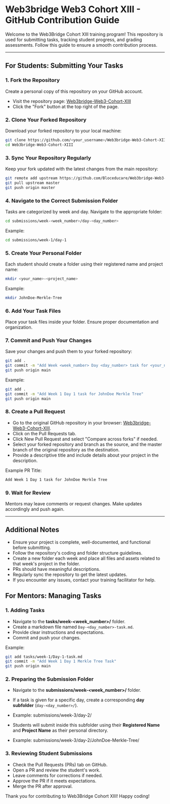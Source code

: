 # Web3bridge Web3 Cohort XIII - GitHub Contribution Guide

Welcome to the Web3Bridge Cohort XIII training program! This repository is used for submitting tasks, tracking student progress, and grading assessments. Follow this guide to ensure a smooth contribution process.

--- 

## For Students: Submitting Your Tasks

### 1. Fork the Repository

Create a personal copy of this repository on your GitHub account.

- Visit the repository page: [Web3bridge-Web3-Cohort-XIII](https://github.com/Bloceducare/Web3bridge-Web3-Cohort-XIII)
- Click the "Fork" button at the top right of the page.

### 2. Clone Your Forked Repository

Download your forked repository to your local machine:

```bash
git clone https://github.com/<your_username>/Web3bridge-Web3-Cohort-XIII
cd Web3bridge-Web3-Cohort-XIII
```

### 3. Sync Your Repository Regularly

Keep your fork updated with the latest changes from the main repository:

```bash
git remote add upstream https://github.com/Bloceducare/Web3bridge-Web3-Cohort-XIII
git pull upstream master
git push origin master
```

### 4. Navigate to the Correct Submission Folder

Tasks are categorized by week and day. Navigate to the appropriate folder:

```bash
cd submissions/week-<week_number>/day-<day_number>
```

Example:

```bash
cd submissions/week-1/day-1
```

### 5. Create Your Personal Folder

Each student should create a folder using their registered name and project name:

```bash
mkdir <your_name>-<project_name>
```

Example:

```bash
mkdir JohnDoe-Merkle-Tree
```

### 6. Add Your Task Files

Place your task files inside your folder. Ensure proper documentation and organization.

### 7. Commit and Push Your Changes

Save your changes and push them to your forked repository:

```bash
git add .
git commit -m "Add Week <week_number> Day <day_number> task for <your_name> <project_name>"
git push origin main
```

Example:

```bash
git add .
git commit -m "Add Week 1 Day 1 task for JohnDoe Merkle Tree"
git push origin main
```

### 8. Create a Pull Request

- Go to the original GitHub repository in your browser: [Web3bridge-Web3-Cohort-XIII](https://github.com/Bloceducare/Web3bridge-Web3-Cohort-XIII).
- Click on the Pull Requests tab.
- Click New Pull Request and select "Compare across forks" if needed.
- Select your forked repository and branch as the source, and the master branch of the original repository as the destination.
- Provide a descriptive title and include details about your project in the description.

Example PR Title:

```bash
Add Week 1 Day 1 task for JohnDoe Merkle Tree
```

### 9. Wait for Review

Mentors may leave comments or request changes. Make updates accordingly and push again.

---

## Additional Notes

- Ensure your project is complete, well-documented, and functional before submitting.
- Follow the repository's coding and folder structure guidelines.
- Create a new folder each week and place all files and assets related to that week's project in the folder.
- PRs should have meaningful descriptions.
- Regularly sync the repository to get the latest updates.
- If you encounter any issues, contact your training facilitator for help.

## For Mentors: Managing Tasks

### 1. Adding Tasks

- Navigate to the **tasks/week-<week_number>/** folder.
- Create a markdown file named `Day-<day_number>-task.md`.
- Provide clear instructions and expectations.
- Commit and push your changes.

Example:

```bash
git add tasks/week-1/Day-1-task.md
git commit -m "Add Week 1 Day 1 Merkle Tree Task"
git push origin main
```

### 2. Preparing the Submission Folder

- Navigate to the **submissions/week-<week_number>/** folder.
- If a task is given for a specific day, create a corresponding **day subfolder** (`day-<day_number>/`).
- Example:
  submissions/week-3/day-2/

- Students will submit inside this subfolder using their **Registered Name** and **Project Name** as their personal directory.
- Example:
  submissions/week-3/day-2/JohnDoe-Merkle-Tree/

### 3. Reviewing Student Submissions

- Check the Pull Requests (PRs) tab on GitHub.
- Open a PR and review the student's work.
- Leave comments for corrections if needed.
- Approve the PR if it meets expectations.
- Merge the PR after approval.

Thank you for contributing to Web3Bridge Cohort XIII! Happy coding!
